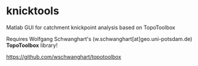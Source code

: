 # knicktools
Matlab GUI for catchment knickpoint analysis based on TopoToolbox

Requires Wolfgang Schwanghart's (w.schwanghart[at]geo.uni-potsdam.de) **TopoToolbox** library!

https://github.com/wschwanghart/topotoolbox
